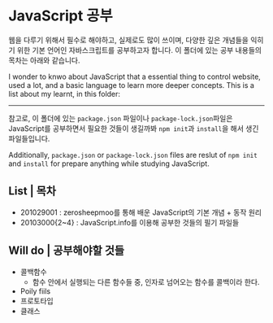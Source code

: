# JavaScript 공부

웹을 다루기 위해서 필수로 해야하고, 실제로도 많이 쓰이며, 다양한 깊은 개념들을 익히기 위한 기본 언어인 자바스크립트를 공부하고자 합니다. 이 폴더에 있는 공부 내용들의 목차는 아래와 같습니다.

I wonder to knwo about JavaScript that a essential thing to control website, used a lot, and a basic language to learn more deeper concepts. This is a list about my learnt, in this folder:

***

참고로, 이 폴더에 있는 `package.json` 파일이나 `package-lock.json`파일은 JavaScript를 공부하면서 필요한 것들이 생길까봐 `npm init`과 `install`을 해서 생긴 파일들입니다.

Additionally, `package.json` or `package-lock.json` files are reslut of `npm init` and `install`  for prepare anything while studying JavaScript.



## List | 목차

- 201029001 : zerosheepmoo를 통해 배운 JavaScript의 기본 개념 + 동작 원리
- 20103000{2~4} : JavaScript.info를 이용해 공부한 것들의 필기 파일들



## Will do | 공부해야할 것들

- 콜백함수
  - 함수 안에서 실행되는 다른 함수들 중, 인자로 넘어오는 함수를 콜백이라 한다.
- Poily fiils
- 프로토타입
- 클래스